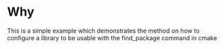 # Why
This is a simple example which demonstrates the method on 
how to configure a library to be usable with the 
find_package command in cmake

